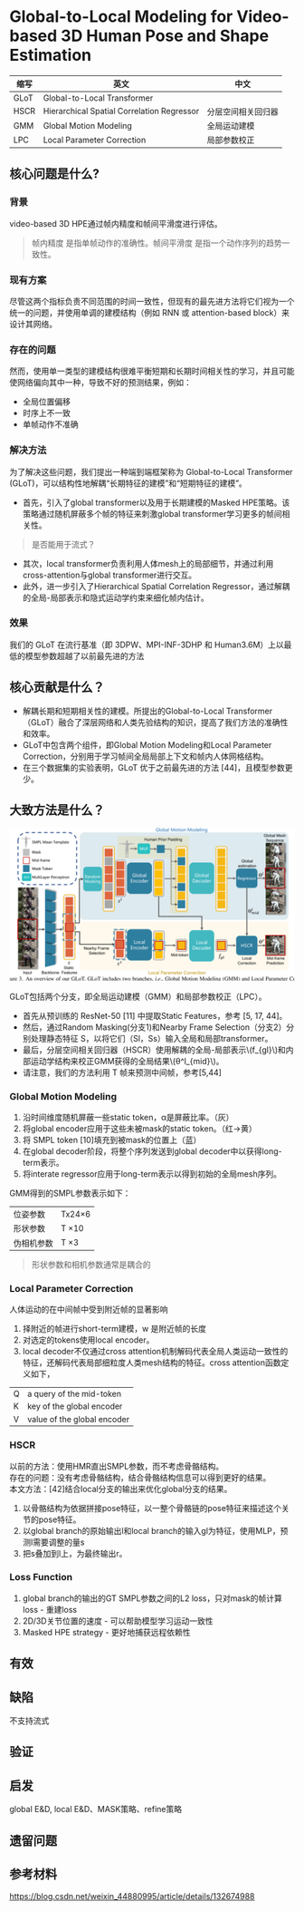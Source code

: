 # Global-to-Local Modeling for Video-based 3D Human Pose and Shape Estimation

|缩写|英文|中文|
|---|---|---|
|GLoT|Global-to-Local Transformer|
|HSCR|Hierarchical Spatial Correlation Regressor|分层空间相关回归器|
|GMM|Global Motion Modeling|全局运动建模|
|LPC|Local Parameter Correction|局部参数校正|

## 核心问题是什么?

### 背景

video-based 3D HPE通过帧内精度和帧间平滑度进行评估。

> 帧内精度 是指单帧动作的准确性。帧间平滑度 是指一个动作序列的趋势一致性。  

### 现有方案

尽管这两个指标负责不同范围的时间一致性，但现有的最先进方法将它们视为一个统一的问题，并使用单调的建模结构（例如 RNN 或 attention-based block）来设计其网络。

### 存在的问题

然而，使用单一类型的建模结构很难平衡短期和长期时间相关性的学习，并且可能使网络偏向其中一种，导致不好的预测结果，例如：
- 全局位置偏移
- 时序上不一致
- 单帧动作不准确

### 解决方法

为了解决这些问题，我们提出一种端到端框架称为 Global-to-Local Transformer (GLoT)，可以结构性地解耦“长期特征的建模”和“短期特征的建模”。
- 首先，引入了global transformer以及用于长期建模的Masked HPE策略。该策略通过随机屏蔽多个帧的特征来刺激global transformer学习更多的帧间相关性。

> 是否能用于流式？

- 其次，local transformer负责利用人体mesh上的局部细节，并通过利用cross-attention与global transformer进行交互。
- 此外，进一步引入了Hierarchical Spatial Correlation Regressor，通过解耦的全局-局部表示和隐式运动学约束来细化帧内估计。

### 效果

我们的 GLoT 在流行基准（即 3DPW、MPI-INF-3DHP 和 Human3.6M）上以最低的模型参数超越了以前最先进的方法

## 核心贡献是什么？

- 解耦长期和短期相关性的建模。所提出的Global-to-Local Transformer（GLoT）融合了深层网络和人类先验结构的知识，提高了我们方法的准确性和效率。
- GLoT中包含两个组件，即Global Motion Modeling和Local Parameter Correction，分别用于学习帧间全局局部上下文和帧内人体网格结构。
- 在三个数据集的实验表明，GLoT 优于之前最先进的方法 [44]，且模型参数更少。

## 大致方法是什么？

![](./assets/6650735b495c1d0145bbbd4e513b2025_2_Figure_3_-884325741.png)

GLoT包括两个分支，即全局运动建模（GMM）和局部参数校正（LPC）。
- 首先从预训练的 ResNet-50 [11] 中提取Static Features，参考 [5, 17, 44]。
- 然后，通过Random Masking(分支1)和Nearby Frame Selection（分支2）分别处理静态特征 S，以将它们（Sl，Ss）输入全局和局部transformer。
- 最后，分层空间相关回归器（HSCR）使用解耦的全局-局部表示\\(f_{gl}\\)和内部运动学结构来校正GMM获得的全局结果\\(θ^l_{mid}\\)。
- 请注意，我们的方法利用 T 帧来预测中间帧，参考[5,44]

### Global Motion Modeling

1. 沿时间维度随机屏蔽一些static token，α是屏蔽比率。（灰）  
2. 将global encoder应用于这些未被mask的static token。（红->黄）
3. 将 SMPL token [10]填充到被mask的位置上（蓝）  
4. 在global decoder阶段，将整个序列发送到global decoder中以获得long-term表示。  
5. 将interate regressor应用于long-term表示以得到初始的全局mesh序列。

GMM得到的SMPL参数表示如下：  

|||
|---|---|
|位姿参数|Tx24×6|
|形状参数|T ×10|
|伪相机参数|T ×3|

> 形状参数和相机参数通常是耦合的

### Local Parameter Correction

人体运动的在中间帧中受到附近帧的显著影响

1. 择附近的帧进行short-term建模，w 是附近帧的长度  
2. 对选定的tokens使用local encoder。  
3. local decoder不仅通过cross attention机制解码代表全局人类运动一致性的特征，还解码代表局部细粒度人类mesh结构的特征。cross attention函数定义如下，  

|||
|---|---|
|Q|a query of the mid-token|
|K|key of the global encoder|
|V|value of the global encoder|

### HSCR

以前的方法：使用HMR直出SMPL参数，而不考虑骨骼结构。  
存在的问题：没有考虑骨骼结构，结合骨骼结构信息可以得到更好的结果。  
本文方法：[42]结合local分支的输出来优化global分支的结果。  

1. 以骨骼结构为依据拼接pose特征，以一整个骨骼链的pose特征来描述这个关节的pose特征。  
2. 以global branch的原始输出l和local branch的输入gl为特征，使用MLP，预测l需要调整的量s  
3. 把s叠加到l上，为最终输出r。    

### Loss Function

1. global branch的输出的GT SMPL参数之间的L2 loss，只对mask的帧计算loss - 重建loss  
2. 2D/3D关节位置的速度 - 可以帮助模型学习运动一致性  
3. Masked HPE strategy - 更好地捕获远程依赖性

## 有效

## 缺陷

不支持流式

## 验证

## 启发

global E&D, local E&D、MASK策略、refine策略

## 遗留问题

## 参考材料

https://blog.csdn.net/weixin_44880995/article/details/132674988